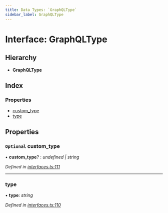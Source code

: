 ```yaml
---
title: Data Types: `GraphQLType`
sidebar_label: GraphQLType
---
```


# Interface: GraphQLType

## Hierarchy

* **GraphQLType**

## Index

### Properties

* [custom_type](graphqltype.md#optional-custom_type)
* [type](graphqltype.md#type)

## Properties

### `Optional` custom_type

• **custom_type**? : *undefined | string*

*Defined in [interfaces.ts:111](https://github.com/terascope/teraslice/blob/fd211a8bb/packages/data-types/src/interfaces.ts#L111)*

___

###  type

• **type**: *string*

*Defined in [interfaces.ts:110](https://github.com/terascope/teraslice/blob/fd211a8bb/packages/data-types/src/interfaces.ts#L110)*
